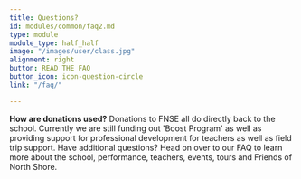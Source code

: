 ```yaml
---
title: Questions?
id: modules/common/faq2.md
type: module
module_type: half_half
image: "/images/user/class.jpg"
alignment: right
button: READ THE FAQ
button_icon: icon-question-circle
link: "/faq/"

---
```

<p><strong>How are donations used?</strong> Donations to FNSE all do directly back to the school.  Currently we are still funding out 'Boost Program' as well as providing support for professional development for teachers as well as field trip support. Have additional questions? Head on over to our FAQ to learn more about the school, performance, teachers, events, tours and Friends of North Shore.</p>